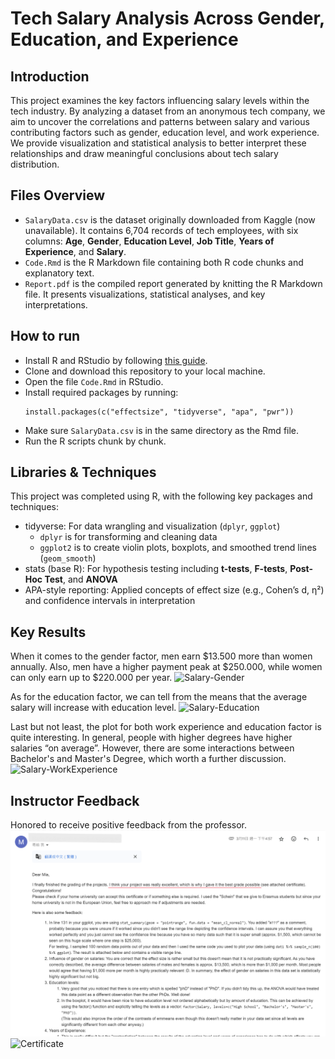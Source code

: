 # Tech Salary Analysis Across Gender, Education, and Experience

## Introduction
This project examines the key factors influencing salary levels within the tech industry. By analyzing a dataset from an anonymous tech company, we aim to uncover the correlations and patterns between salary and various contributing factors such as gender, education level, and work experience. We provide visualization and statistical analysis to better interpret these relationships and draw meaningful conclusions about tech salary distribution. 

## Files Overview
- `SalaryData.csv` is the dataset originally downloaded from Kaggle (now unavailable). It contains 6,704 records of tech employees, with six columns: **Age**, **Gender**, **Education Level**, **Job Title**, **Years of Experience**, and **Salary**.
- `Code.Rmd` is the R Markdown file containing both R code chunks and explanatory text.
- `Report.pdf` is the compiled report generated by knitting the R Markdown file. It presents visualizations, statistical analyses, and key interpretations.

## How to run
- Install R and RStudio by following [this guide](https://rstudio-education.github.io/hopr/starting.html). 
- Clone and download this repository to your local machine.
- Open the file `Code.Rmd` in RStudio.
- Install required packages by running: 
  ```{R}
  install.packages(c("effectsize", "tidyverse", "apa", "pwr"))
  ```
- Make sure `SalaryData.csv` is in the same directory as the Rmd file.
- Run the R scripts chunk by chunk. 

## Libraries & Techniques
This project was completed using R, with the following key packages and techniques:
- tidyverse: For data wrangling and visualization (`dplyr`, `ggplot`)
  - `dplyr` is for transforming and cleaning data
  - `ggplot2` is to create violin plots, boxplots, and smoothed trend lines (`geom_smooth`)
- stats (base R): For hypothesis testing including **t-tests**, **F-tests**, **Post-Hoc Test**, and **ANOVA**
- APA-style reporting: Applied concepts of effect size (e.g., Cohen’s d, η²) and confidence intervals in interpretation

## Key Results
When it comes to the gender factor, men earn $13.500 more than women annually. Also, men have a higher payment peak at $250.000, while women can only earn up to $220.000 per year. 
![Salary-Gender](/img/salary-gender.png)  

As for the education factor, we can tell from the means that the average salary will increase with education level. 
![Salary-Education](/img/salary-education.png)  

Last but not least, the plot for both work experience and education factor is quite interesting. In general, people with higher degrees have higher salaries “on average”. However, there are some interactions between Bachelor's and Master's Degree, which worth a further discussion. 
![Salary-WorkExperience](/img/salary-experience.png)  

## Instructor Feedback
Honored to receive positive feedback from the professor.
![Feedback](/img/feedback_from_professor.png)
![Certificate](/img/certificate.jpg)
